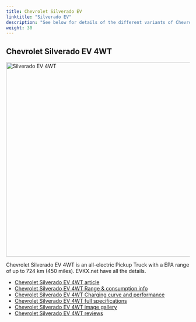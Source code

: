 ```yaml
---
title: Chevrolet Silverado EV
linktitle: "Silverado EV"
description: "See below for details of the different variants of Chevrolet Silverado EV"
weight: 30
---
```

## Chevrolet Silverado EV 4WT

<a href="/models/chevrolet/silverado_ev/silverado_ev_4wt/"><img src="https://media.evkx.net/multimedia/models/chevrolet/silverado_ev/silverado_ev_4wt/main_1_st.jpg" width="800" height="533" alt="Silverado EV 4WT" ></a>

Chevrolet Silverado EV 4WT is an all-electric Pickup Truck with a EPA range of up to 724 km (450 miles). EVKX.net have all the details. 

- [Chevrolet Silverado EV 4WT article](/models/chevrolet/silverado_ev/silverado_ev_4wt/)
- [Chevrolet Silverado EV 4WT Range & consumption info](/models/chevrolet/silverado_ev/silverado_ev_4wt//rangeandconsumption)
- [Chevrolet Silverado EV 4WT Charging curve and performance](/models/chevrolet/silverado_ev/silverado_ev_4wt//chargingcurve)
- [Chevrolet Silverado EV 4WT full specifications](/models/chevrolet/silverado_ev/silverado_ev_4wt//specifications)
- [Chevrolet Silverado EV 4WT image gallery](/models/chevrolet/silverado_ev/silverado_ev_4wt//gallery)
- [Chevrolet Silverado EV 4WT reviews](/models/chevrolet/silverado_ev/silverado_ev_4wt//reviews)


